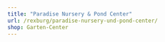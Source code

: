 ```yaml
---
title: "Paradise Nursery & Pond Center"
url: /rexburg/paradise-nursery-und-pond-center/
shop: Garten-Center
---
```

